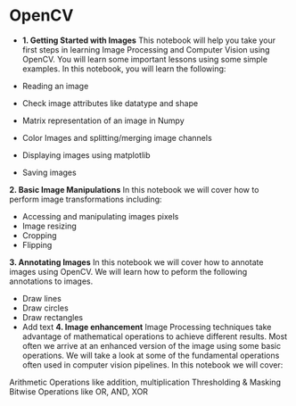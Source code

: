 # OpenCV

* **1. Getting Started with Images**
This notebook will help you take your first steps in learning Image Processing and Computer Vision using OpenCV. You will learn some important lessons using some simple examples. In this notebook, you will learn the following:

* Reading an image
* Check image attributes like datatype and shape
* Matrix representation of an image in Numpy
* Color Images and splitting/merging image channels
* Displaying images using matplotlib
* Saving images

**2. Basic Image Manipulations**
In this notebook we will cover how to perform image transformations including:

* Accessing and manipulating images pixels
* Image resizing
* Cropping
* Flipping


**3. Annotating Images**
In this notebook we will cover how to annotate images using OpenCV. We will learn how to peform the following annotations to images.

* Draw lines
* Draw circles
* Draw rectangles
* Add text
**4. Image enhancement**
Image Processing techniques take advantage of mathematical operations to achieve different results. Most often we arrive at an enhanced version of the image using some basic operations. We will take a look at some of the fundamental operations often used in computer vision pipelines. In this notebook we will cover:

Arithmetic Operations like addition, multiplication
Thresholding & Masking
Bitwise Operations like OR, AND, XOR
